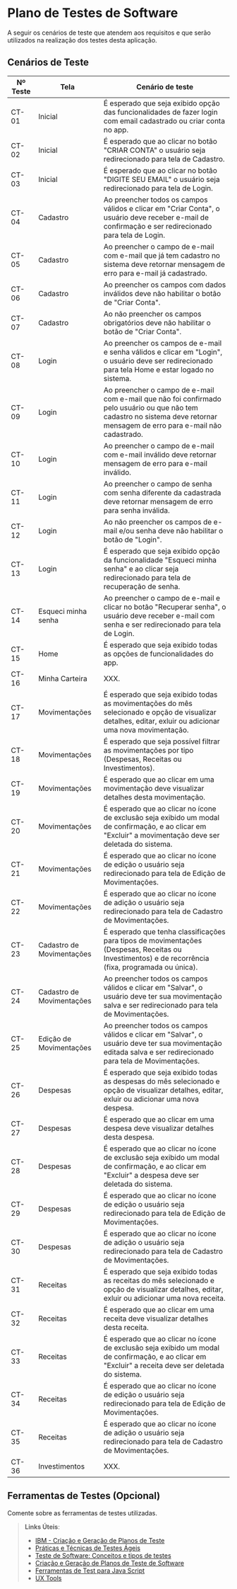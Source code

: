 # Plano de Testes de Software

A seguir os cenários de teste que atendem aos requisitos e que serão utilizados na realização dos testes desta aplicação.

## Cenários de Teste

| Nº Teste | Tela | Cenário de teste |
|----------|--------|------------------|
| CT-01 | Inicial | É esperado que seja exibido opção das funcionalidades de fazer login com email cadastrado ou criar conta no app. |
| CT-02 | Inicial | É esperado que ao clicar no botão "CRIAR CONTA" o usuário seja redirecionado para tela de Cadastro. |
| CT-03 | Inicial | É esperado que ao clicar no botão "DIGITE SEU EMAIL" o usuário seja redirecionado para tela de Login. |
| CT-04 | Cadastro | Ao preencher todos os campos válidos e clicar em "Criar Conta", o usuário deve receber e-mail de confirmação e ser redirecionado para tela de Login. |
| CT-05 | Cadastro | Ao preencher o campo de e-mail com e-mail que já tem cadastro no sistema deve retornar mensagem de erro para e-mail já cadastrado. |
| CT-06 | Cadastro | Ao preencher os campos com dados inválidos deve não habilitar o botão de "Criar Conta". |
| CT-07 | Cadastro | Ao não preencher os campos obrigatórios deve não habilitar o botão de "Criar Conta". |
| CT-08 | Login | Ao preencher os campos de e-mail e senha válidos e clicar em "Login", o usuário deve ser redirecionado para tela Home e estar logado no sistema. |
| CT-09 | Login | Ao preencher o campo de e-mail com e-mail que não foi confirmado pelo usuário ou que não tem cadastro no sistema deve retornar mensagem de erro para e-mail não cadastrado. |
| CT-10 | Login | Ao preencher o campo de e-mail com e-mail inválido deve retornar mensagem de erro para e-mail inválido. |
| CT-11 | Login | Ao preencher o campo de senha com senha diferente da cadastrada deve retornar mensagem de erro para senha inválida. |
| CT-12 | Login | Ao não preencher os campos de e-mail e/ou senha deve não habilitar o botão de "Login". |
| CT-13 | Login | É esperado que seja exibido opção da funcionalidade "Esqueci minha senha" e ao clicar seja redirecionado para tela de recuperação de senha. |
| CT-14 | Esqueci minha senha | Ao preencher o campo de e-mail e clicar no botão "Recuperar senha", o usuário deve receber e-mail com senha e ser redirecionado para tela de Login. |
| CT-15 | Home | É esperado que seja exibido todas as opções de funcionalidades do app. |
| CT-16 | Minha Carteira | XXX. |
| CT-17 | Movimentações | É esperado que seja exibido todas as movimentações do mês selecionado e opção de visualizar detalhes, editar, exluir ou adicionar uma nova movimentação. |
| CT-18 | Movimentações | É esperado que seja possível filtrar as movimentações por tipo (Despesas, Receitas ou Investimentos). |
| CT-19 | Movimentações | É esperado que ao clicar em uma movimentação deve visualizar detalhes desta movimentação. |
| CT-20 | Movimentações | É esperado que ao clicar no ícone de exclusão seja exibido um modal de confirmação, e ao clicar em "Excluir" a movimentação deve ser deletada do sistema. |
| CT-21 | Movimentações | É esperado que ao clicar no ícone de edição o usuário seja redirecionado para tela de Edição de Movimentações. |
| CT-22 | Movimentações | É esperado que ao clicar no ícone de adição o usuário seja redirecionado para tela de Cadastro de Movimentações. |
| CT-23 | Cadastro de Movimentações | É esperado que tenha classificações para tipos de movimentações (Despesas, Receitas ou Investimentos) e de recorrência (fixa, programada ou única). |
| CT-24 | Cadastro de Movimentações | Ao preencher todos os campos válidos e clicar em "Salvar", o usuário deve ter sua movimentação salva e ser redirecionado para tela de Movimentações. |
| CT-25 | Edição de Movimentações | Ao preencher todos os campos válidos e clicar em "Salvar", o usuário deve ter sua movimentação editada salva e ser redirecionado para tela de Movimentações. |
| CT-26 | Despesas | É esperado que seja exibido todas as despesas do mês selecionado e opção de visualizar detalhes, editar, exluir ou adicionar uma nova despesa. |
| CT-27 | Despesas | É esperado que ao clicar em uma despesa deve visualizar detalhes desta despesa. |
| CT-28 | Despesas | É esperado que ao clicar no ícone de exclusão seja exibido um modal de confirmação, e ao clicar em "Excluir" a despesa deve ser deletada do sistema. |
| CT-29 | Despesas | É esperado que ao clicar no ícone de edição o usuário seja redirecionado para tela de Edição de Movimentações. |
| CT-30 | Despesas | É esperado que ao clicar no ícone de adição o usuário seja redirecionado para tela de Cadastro de Movimentações. |
| CT-31 | Receitas | É esperado que seja exibido todas as receitas do mês selecionado e opção de visualizar detalhes, editar, exluir ou adicionar uma nova receita. |
| CT-32 | Receitas | É esperado que ao clicar em uma receita deve visualizar detalhes desta receita. |
| CT-33 | Receitas | É esperado que ao clicar no ícone de exclusão seja exibido um modal de confirmação, e ao clicar em "Excluir" a receita deve ser deletada do sistema. |
| CT-34 | Receitas | É esperado que ao clicar no ícone de edição o usuário seja redirecionado para tela de Edição de Movimentações. |
| CT-35 | Receitas | É esperado que ao clicar no ícone de adição o usuário seja redirecionado para tela de Cadastro de Movimentações. |
| CT-36 | Investimentos | XXX. |


## Ferramentas de Testes (Opcional)

Comente sobre as ferramentas de testes utilizadas.
 
> **Links Úteis**:
> - [IBM - Criação e Geração de Planos de Teste](https://www.ibm.com/developerworks/br/local/rational/criacao_geracao_planos_testes_software/index.html)
> - [Práticas e Técnicas de Testes Ágeis](http://assiste.serpro.gov.br/serproagil/Apresenta/slides.pdf)
> -  [Teste de Software: Conceitos e tipos de testes](https://blog.onedaytesting.com.br/teste-de-software/)
> - [Criação e Geração de Planos de Teste de Software](https://www.ibm.com/developerworks/br/local/rational/criacao_geracao_planos_testes_software/index.html)
> - [Ferramentas de Test para Java Script](https://geekflare.com/javascript-unit-testing/)
> - [UX Tools](https://uxdesign.cc/ux-user-research-and-user-testing-tools-2d339d379dc7)
